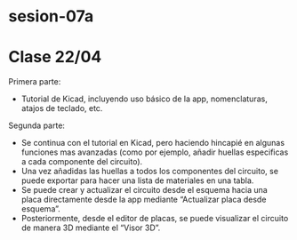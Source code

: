 # sesion-07a

# Clase 22/04

Primera parte:

- Tutorial de Kicad, incluyendo uso básico de la app, nomenclaturas, atajos de teclado, etc.

Segunda parte:

- Se continua con el tutorial en Kicad, pero haciendo hincapié en algunas funciones mas avanzadas (como por ejemplo, añadir huellas especificas a cada componente del circuito).
- Una vez añadidas las huellas a todos los componentes del circuito, se puede exportar para hacer una lista de materiales en una tabla.
- Se puede crear y actualizar el circuito desde el esquema hacia una placa directamente desde la app mediante “Actualizar placa desde esquema”.
- Posteriormente, desde el editor de placas, se puede visualizar el circuito de manera 3D mediante el “Visor 3D”.
